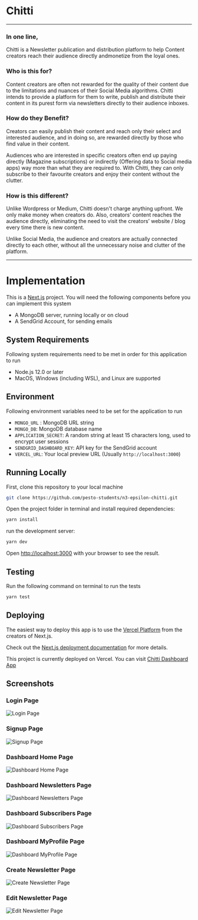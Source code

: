 # Chitti

---

### In one line,

Chitti is a Newsletter publication and distribution platform to help Content creators reach their audience directly andmonetize from the loyal ones.

### Who is this for?

Content creators are often not rewarded for the quality of their content due to the limitations and nuances of their Social Media algorithms. Chitti intends to provide a platform for them to write, publish and distribute their content in its purest form via newsletters directly to their audience inboxes.

### How do they Benefit?

Creators can easily publish their content and reach only their select and interested audience, and in doing so, are rewarded directly by those who find value in their content.

Audiences who are interested in specific creators often end up paying directly (Magazine subscriptions) or indirectly (Offering data to Social media apps) way more than what they are required to. With Chitti, they can only subscribe to their favourite creators and enjoy their content without the clutter.

### How is this different?

Unlike Wordpress or Medium, Chitti doesn't charge anything upfront. We only make money when creators do. Also, creators’ content reaches the audience directly, eliminating the need to visit the creators’ website / blog every time there is new content.

Unlike Social Media, the audience and creators are actually connected directly to each other, without all the unnecessary noise and clutter of the platform.

---

# Implementation

This is a [Next.js](https://nextjs.org/) project. You will need the following components before you can implement this system

- A MongoDB server, running locally or on cloud
- A SendGrid Account, for sending emails

## System Requirements

Following system requirements need to be met in order for this application to run

- Node.js 12.0 or later
- MacOS, Windows (including WSL), and Linux are supported

## Environment

Following environment variables need to be set for the application to run

- `MONGO_URL` : MongoDB URL string
- `MONGO_DB`: MongoDB database name
- `APPLICATION_SECRET`: A random string at least 15 characters long, used to encrypt user sessions
- `SENDGRID_DASHBOARD_KEY`: API key for the SendGrid account
- `VERCEL_URL`: Your local preview URL (Usually `http://localhost:3000`)

## Running Locally

First, clone this repository to your local machine

```bash
git clone https://github.com/pesto-students/n3-epsilon-chitti.git
```

Open the project folder in terminal and install required dependencies:

```bash
yarn install
```

run the development server:

```bash
yarn dev
```

Open [http://localhost:3000](http://localhost:3000) with your browser to see the result.

## Testing

Run the following command on terminal to run the tests

```bash
yarn test
```

## Deploying

The easiest way to deploy this app is to use the [Vercel Platform](https://vercel.com/new?utm_medium=default-template&filter=next.js&utm_source=create-next-app&utm_campaign=create-next-app-readme) from the creators of Next.js.

Check out the [Next.js deployment documentation](https://nextjs.org/docs/deployment) for more details.

This project is currently deployed on Vercel. You can visit [Chitti Dashboard App](https://n3-epsilon-chitti.vercel.app)

## Screenshots

### Login Page

![Login Page](./src/assets/screenshots/login.png "Login Page")

### Signup Page

![Signup Page](./src/assets/screenshots/signup.png "Signup Page")

### Dashboard Home Page

![Dashboard Home Page](./src/assets/screenshots/dashboard_home.png "Dashboard Home Page")

### Dashboard Newsletters Page

![Dashboard Newsletters Page](./src/assets/screenshots/dashboard_newsletters.png "Dashboard Newsletters Page")

### Dashboard Subscribers Page

![Dashboard Subscribers Page](./src/assets/screenshots/dashboard_subscribers.png "Dashboard Subscribers Page")

### Dashboard MyProfile Page

![Dashboard MyProfile Page](./src/assets/screenshots/dashboard_myprofile.png "Dashboard MyProfile Page")

### Create Newsletter Page

![Create Newsletter Page](./src/assets/screenshots/create_newsletter.png "Create Newsletter Page")

### Edit Newsletter Page

![Edit Newsletter Page](./src/assets/screenshots/edit_newsletter.png "Edit Newsletter Page")
